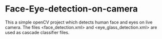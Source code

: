 # Face-Eye-detection-on-camera
This a simple openCV project which detects human face and eyes on live camera. The files <face_detection.xml> and <eye_glass_detection.xml> are used as cascade classifier files.
